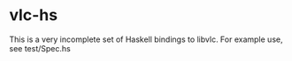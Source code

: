 # vlc-hs
This is a very incomplete set of Haskell bindings to libvlc.
For example use, see test/Spec.hs
